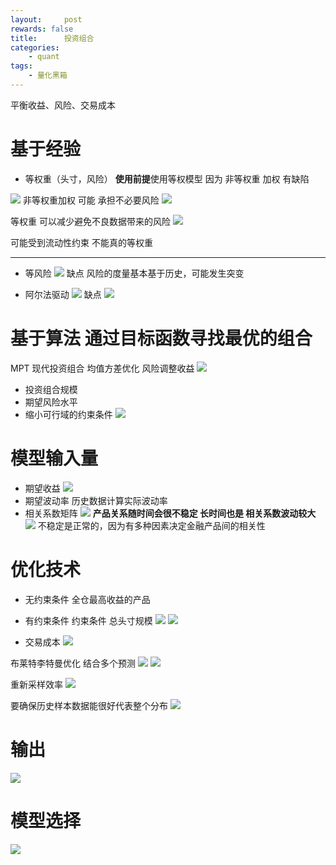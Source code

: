 ```yaml
---
layout:     post
rewards: false
title:      投资组合
categories:
    - quant
tags:
    - 量化黑箱
---
```


平衡收益、风险、交易成本

# 基于经验
- 等权重（头寸，风险）
**使用前提**使用等权模型 因为 非等权重 加权 有缺陷

![](https://ws1.sinaimg.cn/large/0069RVTdgy1fut0d3cww7j31kw0k0wqg.jpg)
 非等权重加权 可能 承担不必要风险
![](https://ws2.sinaimg.cn/large/0069RVTdgy1fut0lwv20kj31kw0rnqoo.jpg)

等权重 可以减少避免不良数据带来的风险
![](https://ws4.sinaimg.cn/large/0069RVTdgy1fut15xl7uaj31kw0k7188.jpg)

可能受到流动性约束 不能真的等权重


---
- 等风险
![](https://ws2.sinaimg.cn/large/006tNbRwgy1fuv1sqfrsdj31kw0dq7ew.jpg)
缺点
风险的度量基本基于历史，可能发生突变

- 阿尔法驱动
![](https://ws2.sinaimg.cn/large/006tNbRwgy1fuv34rossqj31kw0o67m4.jpg)
缺点
![](https://ws1.sinaimg.cn/large/006tNbRwgy1fuv3dmhjvnj31kw0onqmh.jpg)



# 基于算法 通过目标函数寻找最优的组合
MPT 现代投资组合
均值方差优化 风险调整收益
![](https://ws4.sinaimg.cn/large/006tNbRwgy1fuvb81kp2kj31kw0iztm4.jpg)

- 投资组合规模
- 期望风险水平
- 缩小可行域的约束条件
![](https://ws4.sinaimg.cn/large/0069RVTdgy1fuysq5hyf6j317k15s1a6.jpg)

# 模型输入量
- 期望收益
![](https://ws4.sinaimg.cn/large/0069RVTdgy1fuyt0r4dbrj314w0non6l.jpg)
- 期望波动率
历史数据计算实际波动率
- 相关系数矩阵
![](https://ws3.sinaimg.cn/large/0069RVTdgy1fuztlm050vj31d60lg47l.jpg)
**产品关系随时间会很不稳定  长时间也是 相关系数波动较大** 
![](https://ws1.sinaimg.cn/large/0069RVTdgy1fuztuygis8j31dy0boq80.jpg)
不稳定是正常的，因为有多种因素决定金融产品间的相关性

# 优化技术
- 无约束条件
全仓最高收益的产品
- 有约束条件
约束条件 总头寸规模 
![](https://ws2.sinaimg.cn/large/0069RVTdgy1fuzv38q0caj31kw0e746v.jpg)
![](https://ws3.sinaimg.cn/large/0069RVTdgy1fuzvd2uo0dj31kw124e3o.jpg)

- 交易成本
![](https://ws4.sinaimg.cn/large/0069RVTdgy1fuzvh6hc2kj31kw0ecdok.jpg)

布莱特李特曼优化
结合多个预测
![](https://ws4.sinaimg.cn/large/0069RVTdgy1fuzw42d447j31kw0vt4i6.jpg)
![](https://ws2.sinaimg.cn/large/0069RVTdgy1fuzwdpsabcj31js1aoqoy.jpg)

重新采样效率
![](https://ws3.sinaimg.cn/large/0069RVTdgy1fuzx5f0zylj31ga0jqaj0.jpg)

要确保历史样本数据能很好代表整个分布
![](https://ws4.sinaimg.cn/large/0069RVTdgy1fuzxidaxxqj318y1cq1d3.jpg)


# 输出
![](https://ws1.sinaimg.cn/large/0069RVTdgy1fuzxxki96hj317u0ikjxo.jpg)

# 模型选择
![](https://ws3.sinaimg.cn/large/0069RVTdgy1fuzy02if38j318s0e2ag2.jpg)